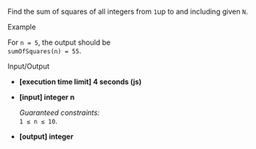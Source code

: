 
Find the sum of squares of all integers from  `1`up to and including given  `N`.

Example

For  `n = 5`, the output should be  
`sumOfSquares(n) = 55`.

Input/Output

-   **[execution time limit] 4 seconds (js)**
    
-   **[input] integer n**
    
    _Guaranteed constraints:_  
    `1 ≤ n ≤ 10`.
    
-   **[output] integer**